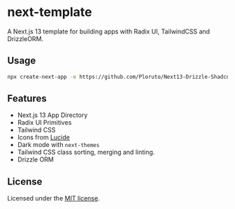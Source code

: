 # next-template

A Next.js 13 template for building apps with Radix UI, TailwindCSS and DrizzleORM.

## Usage

```bash
npx create-next-app -e https://github.com/Ploruto/Next13-Drizzle-Shadcn-Template
```

## Features

- Next.js 13 App Directory
- Radix UI Primitives
- Tailwind CSS
- Icons from [Lucide](https://lucide.dev)
- Dark mode with `next-themes`
- Tailwind CSS class sorting, merging and linting.
- Drizzle ORM

## License

Licensed under the [MIT license](https://github.com/shadcn/ui/blob/main/LICENSE.md).
